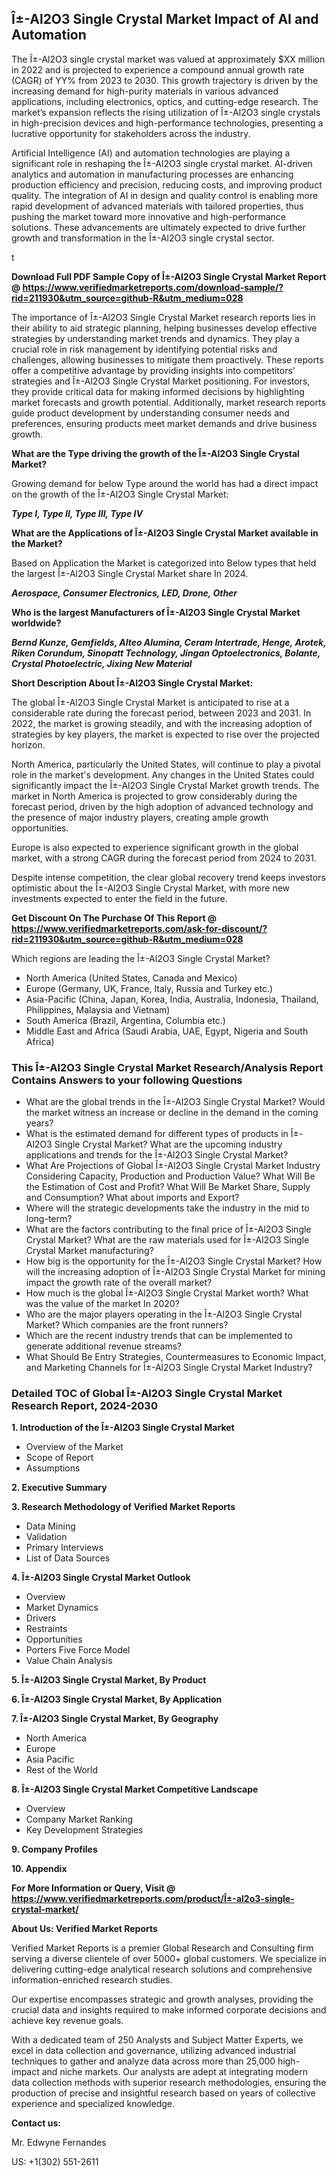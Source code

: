 <h2>Î±-Al2O3 Single Crystal Market Impact of AI and Automation</h2><p>The Î±-Al2O3 single crystal market was valued at approximately $XX million in 2022 and is projected to experience a compound annual growth rate (CAGR) of YY% from 2023 to 2030. This growth trajectory is driven by the increasing demand for high-purity materials in various advanced applications, including electronics, optics, and cutting-edge research. The market’s expansion reflects the rising utilization of Î±-Al2O3 single crystals in high-precision devices and high-performance technologies, presenting a lucrative opportunity for stakeholders across the industry.</p><p>Artificial Intelligence (AI) and automation technologies are playing a significant role in reshaping the Î±-Al2O3 single crystal market. AI-driven analytics and automation in manufacturing processes are enhancing production efficiency and precision, reducing costs, and improving product quality. The integration of AI in design and quality control is enabling more rapid development of advanced materials with tailored properties, thus pushing the market toward more innovative and high-performance solutions. These advancements are ultimately expected to drive further growth and transformation in the Î±-Al2O3 single crystal sector.</p>t</p><p id="" class=""><strong>Download Full PDF Sample Copy of Î±-Al2O3 Single Crystal Market Report @ <a href="https://www.verifiedmarketreports.com/download-sample/?rid=211930&utm_source=github-R&utm_medium=028" target="_blank">https://www.verifiedmarketreports.com/download-sample/?rid=211930&utm_source=github-R&utm_medium=028</a></strong></p><p>The importance of&nbsp;Î±-Al2O3 Single Crystal Market research reports lies in their ability to aid strategic planning, helping businesses develop effective strategies by understanding market trends and dynamics. They play a crucial role in risk management by identifying potential risks and challenges, allowing businesses to mitigate them proactively. These reports offer a competitive advantage by providing insights into competitors' strategies and Î±-Al2O3 Single Crystal Market positioning. For investors, they provide critical data for making informed decisions by highlighting market forecasts and growth potential. Additionally, market research reports guide product development by understanding consumer needs and preferences, ensuring products meet market demands and drive business growth.</p><p><strong>What are the&nbsp;Type driving the growth of the Î±-Al2O3 Single Crystal Market?</strong></p><p id="" class="">Growing demand for below Type around the world has had a direct impact on the growth of the Î±-Al2O3 Single Crystal Market:</p><em><strong>Type I, Type II, Type III, Type IV</strong></em></p><strong>What are the&nbsp;Applications&nbsp;of Î±-Al2O3 Single Crystal Market available in the Market?</strong></p><p id="" class="">Based on Application the Market is categorized into Below types that held the largest Î±-Al2O3 Single Crystal Market share In 2024.</p><em><strong>Aerospace, Consumer Electronics, LED, Drone, Other</strong></em></p><strong>Who is the largest Manufacturers of Î±-Al2O3 Single Crystal Market worldwide?</strong></p><p><em><strong>Bernd Kunze, Gemfields, Alteo Alumina, Ceram Intertrade, Henge, Arotek, Riken Corundum, Sinopatt Technology, Jingan Optoelectronics, Bolante, Crystal Photoelectric, Jixing New Material</strong></em></p><p id="" class=""><strong>Short Description About Î±-Al2O3 Single Crystal Market:</strong></p><p>The global Î±-Al2O3 Single Crystal Market is anticipated to rise at a considerable rate during the forecast period, between 2023 and 2031. In 2022, the market is growing steadily, and with the increasing adoption of strategies by key players, the market is expected to rise over the projected horizon.</p><p>North America, particularly the United States, will continue to play a pivotal role in the market's development. Any changes in the United States could significantly impact the Î±-Al2O3 Single Crystal Market growth trends. The market in North America is projected to grow considerably during the forecast period, driven by the high adoption of advanced technology and the presence of major industry players, creating ample growth opportunities.</p><p>Europe is also expected to experience significant growth in the global market, with a strong CAGR during the forecast period from 2024 to 2031.</p><p>Despite intense competition, the clear global recovery trend keeps investors optimistic about the Î±-Al2O3 Single Crystal Market, with more new investments expected to enter the field in the future.</p><p id="" class=""><strong>Get Discount On The Purchase Of This Report @ <a href="https://www.verifiedmarketreports.com/ask-for-discount/?rid=211930&utm_source=github-R&utm_medium=028" target="_blank">https://www.verifiedmarketreports.com/ask-for-discount/?rid=211930&utm_source=github-R&utm_medium=028</a></strong></p>Which regions are leading the Î±-Al2O3 Single Crystal Market?</p><ul><li>North America (United States, Canada and Mexico)</li><li>Europe (Germany, UK, France, Italy, Russia and Turkey etc.)</li><li>Asia-Pacific (China, Japan, Korea, India, Australia, Indonesia, Thailand, Philippines, Malaysia and Vietnam)</li><li>South America (Brazil, Argentina, Columbia etc.)</li><li>Middle East and Africa (Saudi Arabia, UAE, Egypt, Nigeria and South Africa)</li></ul><h3 id="" class="">This Î±-Al2O3 Single Crystal Market Research/Analysis Report Contains Answers to your following Questions</h3><ul><li>What are the global trends in the Î±-Al2O3 Single Crystal Market? Would the market witness an increase or decline in the demand in the coming years?</li><li>What is the estimated demand for different types of products in Î±-Al2O3 Single Crystal Market? What are the upcoming industry applications and trends for the Î±-Al2O3 Single Crystal Market?</li><li>What Are Projections of Global Î±-Al2O3 Single Crystal Market Industry Considering Capacity, Production and Production Value? What Will Be the Estimation of Cost and Profit? What Will Be Market Share, Supply and Consumption? What about imports and Export?</li><li>Where will the strategic developments take the industry in the mid to long-term?</li><li>What are the factors contributing to the final price of Î±-Al2O3 Single Crystal Market? What are the raw materials used for Î±-Al2O3 Single Crystal Market manufacturing?</li><li>How big is the opportunity for the Î±-Al2O3 Single Crystal Market? How will the increasing adoption of Î±-Al2O3 Single Crystal Market for mining impact the growth rate of the overall market?</li><li>How much is the global Î±-Al2O3 Single Crystal Market worth? What was the value of the market In 2020?</li><li>Who are the major players operating in the Î±-Al2O3 Single Crystal Market? Which companies are the front runners?</li><li>Which are the recent industry trends that can be implemented to generate additional revenue streams?</li><li>What Should Be Entry Strategies, Countermeasures to Economic Impact, and Marketing Channels for Î±-Al2O3 Single Crystal Market Industry?</li></ul><h3 id="" class="">Detailed TOC of Global Î±-Al2O3 Single Crystal Market Research Report, 2024-2030</h3><p id="" class=""><strong>1. Introduction of the Î±-Al2O3 Single Crystal Market</strong></p><ul><li>Overview of the Market</li><li>Scope of Report</li><li>Assumptions</li></ul><p id="" class=""><strong>2. Executive Summary</strong></p><p id="" class=""><strong>3. Research Methodology of Verified Market Reports</strong></p><ul><li>Data Mining</li><li>Validation</li><li>Primary Interviews</li><li>List of Data Sources</li></ul><p id="" class=""><strong>4. Î±-Al2O3 Single Crystal Market Outlook</strong></p><ul><li>Overview</li><li>Market Dynamics</li><li>Drivers</li><li>Restraints</li><li>Opportunities</li><li>Porters Five Force Model</li><li>Value Chain Analysis</li></ul><p id="" class=""><strong>5. Î±-Al2O3 Single Crystal Market, By Product</strong></p><p id="" class=""><strong>6. Î±-Al2O3 Single Crystal Market, By Application</strong></p><p id="" class=""><strong>7. Î±-Al2O3 Single Crystal Market, By Geography</strong></p><ul><li>North America</li><li>Europe</li><li>Asia Pacific</li><li>Rest of the World</li></ul><p id="" class=""><strong>8. Î±-Al2O3 Single Crystal Market Competitive Landscape</strong></p><ul><li>Overview</li><li>Company Market Ranking</li><li>Key Development Strategies</li></ul><p id="" class=""><strong>9. Company Profiles</strong></p><p id="" class=""><strong>10. Appendix</strong></p><p id="" class=""><strong>For More Information or Query, Visit @ <a href="https://www.verifiedmarketreports.com/product/Î±-al2o3-single-crystal-market/" target="_blank">https://www.verifiedmarketreports.com/product/Î±-al2o3-single-crystal-market/</a></strong></p><p id="" class=""><strong>About Us: Verified Market Reports</strong></p><p id="" class="">Verified Market Reports is a premier Global Research and Consulting firm serving a diverse clientele of over 5000+ global customers. We specialize in delivering cutting-edge analytical research solutions and comprehensive information-enriched research studies.</p><p id="" class="">Our expertise encompasses strategic and growth analyses, providing the crucial data and insights required to make informed corporate decisions and achieve key revenue goals.</p><p id="" class="">With a dedicated team of 250 Analysts and Subject Matter Experts, we excel in data collection and governance, utilizing advanced industrial techniques to gather and analyze data across more than 25,000 high-impact and niche markets. Our analysts are adept at integrating modern data collection methods with superior research methodologies, ensuring the production of precise and insightful research based on years of collective experience and specialized knowledge.</p><p id="" class=""><strong>Contact us:</strong></p><p id="" class="">Mr. Edwyne Fernandes</p><p id="" class="">US: +1(302) 551-2611</p>